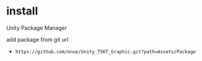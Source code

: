 # install

Unity Package Manager

add package from git url

+ `https://github.com/enue/Unity_TSKT_Graphic.git?path=Assets/Package`

